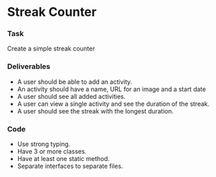 # Streak Counter

### Task
Create a simple streak counter

### Deliverables
* A user should be able to add an activity.
* An activity should have a name, URL for an image and a start date
* A user should see all added activities.
* A user can view a single activity and see the duration of the streak.
* A user should see the streak with the longest duration.

### Code
* Use strong typing.
* Have 3 or more classes.
* Have at least one static method.
* Separate interfaces to separate files.
